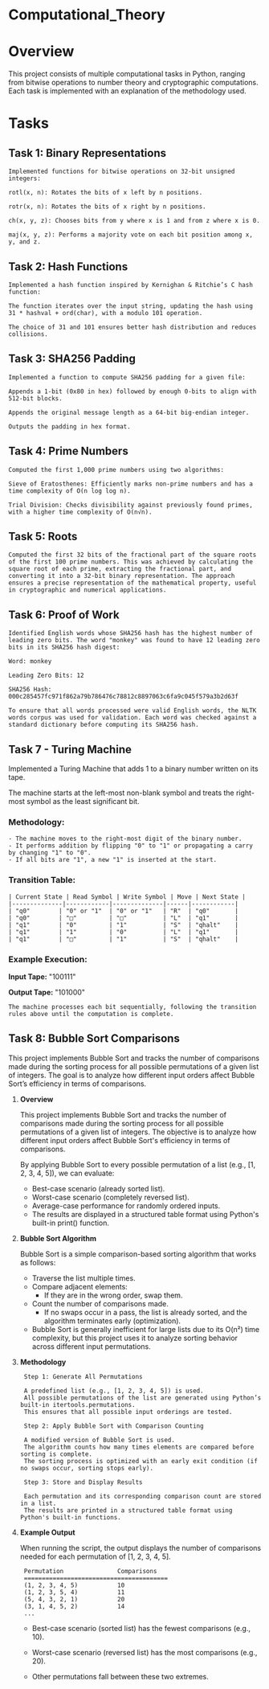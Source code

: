 # Computational_Theory
# Overview

This project consists of multiple computational tasks in Python, ranging from bitwise operations to number theory and cryptographic computations. Each task is implemented with an explanation of the methodology used.

# Tasks

## Task 1: Binary Representations

    Implemented functions for bitwise operations on 32-bit unsigned integers:

    rotl(x, n): Rotates the bits of x left by n positions.

    rotr(x, n): Rotates the bits of x right by n positions.

    ch(x, y, z): Chooses bits from y where x is 1 and from z where x is 0.

    maj(x, y, z): Performs a majority vote on each bit position among x, y, and z.

## Task 2: Hash Functions

    Implemented a hash function inspired by Kernighan & Ritchie’s C hash function:

    The function iterates over the input string, updating the hash using 31 * hashval + ord(char), with a modulo 101 operation.

    The choice of 31 and 101 ensures better hash distribution and reduces collisions.

## Task 3: SHA256 Padding

    Implemented a function to compute SHA256 padding for a given file:

    Appends a 1-bit (0x80 in hex) followed by enough 0-bits to align with 512-bit blocks.

    Appends the original message length as a 64-bit big-endian integer.

    Outputs the padding in hex format.

## Task 4: Prime Numbers

    Computed the first 1,000 prime numbers using two algorithms:

    Sieve of Eratosthenes: Efficiently marks non-prime numbers and has a time complexity of O(n log log n).

    Trial Division: Checks divisibility against previously found primes, with a higher time complexity of O(n√n).

## Task 5: Roots

    Computed the first 32 bits of the fractional part of the square roots of the first 100 prime numbers. This was achieved by calculating the square root of each prime, extracting the fractional part, and converting it into a 32-bit binary representation. The approach ensures a precise representation of the mathematical property, useful in cryptographic and numerical applications.

## Task 6: Proof of Work

    Identified English words whose SHA256 hash has the highest number of leading zero bits. The word "monkey" was found to have 12 leading zero bits in its SHA256 hash digest:

    Word: monkey

    Leading Zero Bits: 12

    SHA256 Hash: 000c285457fc971f862a79b786476c78812c8897063c6fa9c045f579a3b2d63f

    To ensure that all words processed were valid English words, the NLTK words corpus was used for validation. Each word was checked against a standard dictionary before computing its SHA256 hash.

## Task 7 - Turing Machine
Implemented a Turing Machine that adds 1 to a binary number written on its tape.

The machine starts at the left-most non-blank symbol and treats the right-most symbol as the least significant bit.

   ### Methodology:
    - The machine moves to the right-most digit of the binary number.
    - It performs addition by flipping "0" to "1" or propagating a carry by changing "1" to "0".
    - If all bits are "1", a new "1" is inserted at the start.

   ### Transition Table:

    | Current State | Read Symbol | Write Symbol | Move | Next State |
    |--------------|------------|--------------|------|------------|
    | "q0"        | "0" or "1"  | "0" or "1"   | "R"  | "q0"       |
    | "q0"        | "□"         | "□"          | "L"  | "q1"       |
    | "q1"        | "0"         | "1"          | "S"  | "qhalt"    |
    | "q1"        | "1"         | "0"          | "L"  | "q1"       |
    | "q1"        | "□"         | "1"          | "S"  | "qhalt"    |

   ### Example Execution:
   **Input Tape:** "100111"

   **Output Tape:** "101000"

    The machine processes each bit sequentially, following the transition rules above until the computation is complete.

## Task 8: Bubble Sort Comparisons

This project implements Bubble Sort and tracks the number of comparisons made during the sorting process for all possible permutations of a given list of integers. The goal is to analyze how different input orders affect Bubble Sort’s efficiency in terms of comparisons.

1. **Overview**
    
    This project implements Bubble Sort and tracks the number of comparisons made during the sorting process for all possible permutations of a given list of integers. The objective is to analyze how different input orders affect Bubble Sort's efficiency in terms of comparisons.

    By applying Bubble Sort to every possible permutation of a list (e.g., [1, 2, 3, 4, 5]), we can evaluate:

    - Best-case scenario (already sorted list).
    - Worst-case scenario (completely reversed list).
    - Average-case performance for randomly ordered inputs.
    - The results are displayed in a structured table format using Python's built-in print() function.

2. **Bubble Sort Algorithm**

    Bubble Sort is a simple comparison-based sorting algorithm that works as follows:

    - Traverse the list multiple times.
    - Compare adjacent elements:
        - If they are in the wrong order, swap them.
    - Count the number of comparisons made.
        - If no swaps occur in a pass, the list is already sorted, and the algorithm terminates early (optimization).
    - Bubble Sort is generally inefficient for large lists due to its O(n²) time complexity, but this project uses it to analyze sorting behavior across different input permutations.

3. **Methodology**
    
        Step 1: Generate All Permutations

        A predefined list (e.g., [1, 2, 3, 4, 5]) is used.
        All possible permutations of the list are generated using Python’s built-in itertools.permutations.
        This ensures that all possible input orderings are tested.
        
        Step 2: Apply Bubble Sort with Comparison Counting
        
        A modified version of Bubble Sort is used.
        The algorithm counts how many times elements are compared before sorting is complete.
        The sorting process is optimized with an early exit condition (if no swaps occur, sorting stops early).
        
        Step 3: Store and Display Results
        
        Each permutation and its corresponding comparison count are stored in a list.
        The results are printed in a structured table format using Python's built-in functions.

4. **Example Output**

    When running the script, the output displays the number of comparisons needed for each permutation of [1, 2, 3, 4, 5].

        Permutation               Comparisons
        ========================================
        (1, 2, 3, 4, 5)           10
        (1, 2, 3, 5, 4)           11
        (5, 4, 3, 2, 1)           20
        (3, 1, 4, 5, 2)           14
        ...

    - Best-case scenario (sorted list) has the fewest comparisons (e.g., 10).

    - Worst-case scenario (reversed list) has the most comparisons (e.g., 20).

    - Other permutations fall between these two extremes.
